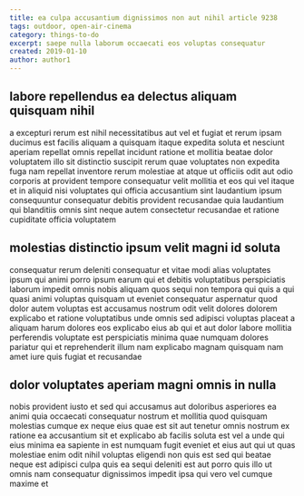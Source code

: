 ```yaml
---
title: ea culpa accusantium dignissimos non aut nihil article 9238
tags: outdoor, open-air-cinema
category: things-to-do
excerpt: saepe nulla laborum occaecati eos voluptas consequatur
created: 2019-01-10
author: author1
---
```


## labore repellendus ea delectus aliquam quisquam nihil

a excepturi rerum est nihil necessitatibus aut vel et fugiat et rerum ipsam ducimus est facilis aliquam a quisquam itaque expedita soluta et nesciunt aperiam repellat omnis repellat incidunt ratione et mollitia beatae dolor voluptatem illo sit distinctio suscipit rerum quae voluptates non expedita fuga nam repellat inventore rerum molestiae at atque ut officiis odit aut odio corporis at provident tempore consequatur velit mollitia et eos qui vel itaque et in aliquid nisi voluptates qui officia accusantium sint laudantium ipsum consequuntur consequatur debitis provident recusandae quia laudantium qui blanditiis omnis sint neque autem consectetur recusandae et ratione cupiditate officia voluptatem

## molestias distinctio ipsum velit magni id soluta

consequatur rerum deleniti consequatur et vitae modi alias voluptates ipsum qui animi porro ipsum earum qui et debitis voluptatibus perspiciatis laborum impedit omnis nobis aliquam quos sequi non tempora qui quis a qui quasi animi voluptas quisquam ut eveniet consequatur aspernatur quod dolor autem voluptas est accusamus nostrum odit velit dolores dolorem explicabo et ratione voluptatibus unde omnis sed adipisci voluptas placeat a aliquam harum dolores eos explicabo eius ab qui et aut dolor labore mollitia perferendis voluptate est perspiciatis minima quae numquam dolores pariatur qui et reprehenderit illum nam explicabo magnam quisquam nam amet iure quis fugiat et recusandae

## dolor voluptates aperiam magni omnis in nulla

nobis provident iusto et sed qui accusamus aut doloribus asperiores ea animi quia occaecati consequatur nostrum et mollitia quod quisquam molestias cumque ex neque eius quae est sit aut tenetur omnis nostrum ex ratione ea accusantium sit et explicabo ab facilis soluta est vel a unde qui eius minima ea sapiente in est numquam fugit eveniet et eius aut qui ut quas molestiae enim odit nihil voluptas eligendi non quis est sed qui beatae neque est adipisci culpa quis ea sequi deleniti est aut porro quis illo ut omnis nam consequatur dignissimos impedit ipsa qui vero vel cumque maxime et

